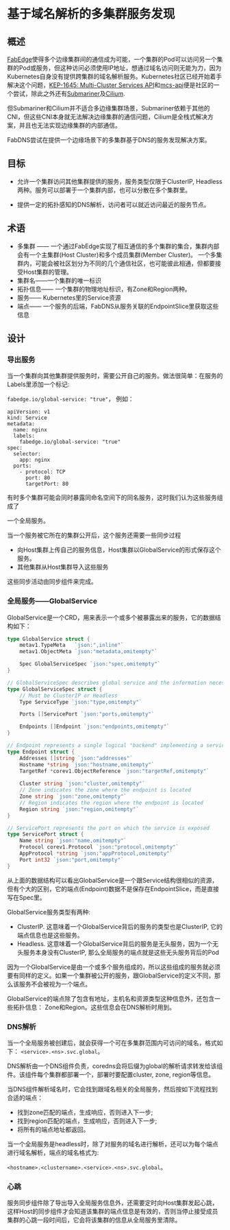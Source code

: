 # 基于域名解析的多集群服务发现

## 概述

[FabEdge](fabedge)使得多个边缘集群间的通信成为可能，一个集群的Pod可以访问另一个集群的Pod或服务，但这种访问必须使用IP地址，想通过域名访问则无能为力，因为Kubernetes自身没有提供跨集群的域名解析服务。Kubernetes社区已经开始着手解决这个问题，[KEP-1645: Multi-Cluster Services API](KEP-1645)和[mcs-api](mcs-api)便是社区的一个尝试，除此之外还有[Submariner](lighthouse)及[Cilium](cilium-service-discovery).

但Submariner和Cilium并不适合多边缘集群场景，Submariner依赖于其他的CNI，但这些CNI本身就无法解决边缘集群的通信问题，Cilium是全栈式解决方案，并且也无法实现边缘集群的内部通信。

FabDNS尝试在提供一个边缘场景下的多集群基于DNS的服务发现解决方案。



## 目标

* 允许一个集群访问其他集群提供的服务，服务类型仅限于ClusterIP, Headless两种。服务可以部署于一个集群内部，也可以分散在多个集群里。

* 提供一定的拓扑感知的DNS解析，访问者可以就近访问最近的服务节点。

  

## 术语

* 多集群 —— 一个通过FabEdge实现了相互通信的多个集群的集合，集群内部会有一个主集群(Host Cluster)和多个成员集群(Member Cluster)。 一个多集群内，可能会被社区划分为不同的几个通信社区，也可能彼此相通，但都要接受Host集群的管理。
* 集群名——一个集群的唯一标识
* 拓扑信息—— 一个集群的物理地址标识，有Zone和Region两种。
* 服务—— Kubernetes里的Service资源
* 端点—— 一个服务的后端，FabDNS从服务关联的EndpointSlice里获取这些信息

## 设计



### 导出服务

当一个集群向其他集群提供服务时，需要公开自己的服务。做法很简单：在服务的Labels里添加一个标记:

`fabedge.io/global-service: "true"`， 例如：

```
apiVersion: v1
kind: Service
metadata:
  name: nginx
  labels:
  	fabedge.io/global-service: "true"
spec:
  selector:
    app: nginx
  ports:
    - protocol: TCP
      port: 80
      targetPort: 80
```



有时多个集群可能会同时暴露同命名空间下的同名服务，这时我们认为这些服务组成了

一个全局服务。

当一个服务被它所在的集群公开后，这个服务还需要一些同步过程

* 向Host集群上传自己的服务信息，Host集群以GlobalService的形式保存这个服务。
* 其他集群从Host集群导入这些服务

这些同步活动由同步组件来完成。



### 全局服务——GlobalService

GlobalService是一个CRD，用来表示一个或多个被暴露出来的服务，它的数据结构如下：

```go
type GlobalService struct {
	metav1.TypeMeta   `json:",inline"`
	metav1.ObjectMeta `json:"metadata,omitempty"`

	Spec GlobalServiceSpec `json:"spec,omitempty"`
}

// GlobalServiceSpec describes global service and the information necessary to consume it.
type GlobalServiceSpec struct {
	// Must be ClusterIP or Headless
	Type ServiceType `json:"type,omitempty"`

	Ports []ServicePort `json:"ports,omitempty"`

	Endpoints []Endpoint `json:"endpoints,omitempty"`
}

// Endpoint represents a single logical "backend" implementing a service.
type Endpoint struct {
	Addresses []string `json:"addresses"`
    Hostname *string `json:"hostname,omitempty"`
	TargetRef *corev1.ObjectReference `json:"targetRef,omitempty"`
	
	Cluster string `json:"cluster,omitempty"`
	// Zone indicates the zone where the endpoint is located
	Zone string `json:"zone,omitempty"`
	// Region indicates the region where the endpoint is located
	Region string `json:"region,omitempty"`
}

// ServicePort represents the port on which the service is exposed
type ServicePort struct {
	Name string `json:"name,omitempty"`
	Protocol corev1.Protocol `json:"protocol,omitempty"`
	AppProtocol *string `json:"appProtocol,omitempty"`
	Port int32 `json:"port,omitempty"`
}
```

从上面的数据结构可以看出GlobalService是一个跟Service结构很相似的资源，但有个大的区别，它的端点(Endpoint)数据不是保存在EndpointSlice，而是直接写在Spec里。

GlobalService服务类型有两种:

* ClusterIP. 这意味着一个GlobalService背后的服务的类型也是ClusterIP, 它的端点信息也是这些服务。
* Headless. 这意味着一个GlobalService背后的服务是无头服务，因为一个无头服务本身没有ClusterIP, 那么全局服务的端点就是这些无头服务背后的Pod

因为一个GlobalService是由一个或多个服务组成的，所以这些组成的服务就必须要有同样的定义。如果一个集群被公开的服务，跟GlobalService的定义不同，那么该服务不会被视为一个端点。

GlobalService的端点除了包含有地址，主机名和资源类型这种信息外，还包含一些拓扑信息： Zone和Region。这些信息会在DNS解析时用到。



### DNS解析

当一个全局服务被创建后，就会获得一个可在多集群范围内可访问的域名，格式如下： `<service>.<ns>.svc.global`。

DNS解析由一个DNS组件负责，coredns会将后缀为global的解析请求转发给该组件。该组件每个集群都部署一个，部署时要配置cluster, zone, region等信息。

当DNS组件解析域名时，它会找到跟域名相关的全局服务，然后按如下流程找到合适的端点：

* 找到zone匹配的端点，生成响应，否则进入下一步;
* 找到region匹配的端点，生成响应，否则进入下一步;
* 将所有的端点地址都返回。



当一个全局服务是headless时，除了对服务的域名进行解析，还可以为每个端点进行域名解析，端点的域名格式为:

`<hostname>.<clustername>.<service>.<ns>.svc.global`。



### 心跳

服务同步组件除了导出导入全局服务信息外，还需要定时向Host集群发起心跳，这样Host的同步组件才会知道该集群的端点信息是有效的，否则当停止接受成员集群的心跳一段时间后，它会将该集群的信息从全局服务里清除。


[fabedge]: https://github.com/FabEdge/fabedge
[KEP-1645]: https://github.com/kubernetes/enhancements/tree/master/keps/sig-multicluster/1645-multi-cluster-services-api
[mcs-api]: https://github.com/kubernetes-sigs/mcs-api
[lighthouse]: https://submariner.io/getting-started/architecture/service-discovery/
[cilium-service-discovery]: https://docs.cilium.io/en/stable/gettingstarted/clustermesh/services/
